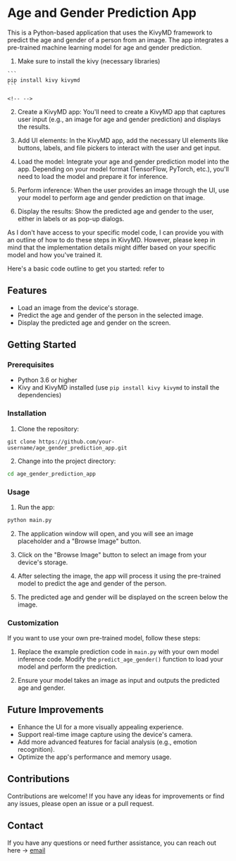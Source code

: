 # Age and Gender Prediction App

This is a Python-based application that uses the KivyMD framework to predict the age and gender of a person from an image. The app integrates a pre-trained machine learning model for age and gender prediction.

1.   Make sure to install the kivy (necessary libraries)

    ```         
    pip install kivy kivymd
    ```

```{=html}
<!-- -->
```
2.  Create a KivyMD app: You'll need to create a KivyMD app that captures user input (e.g., an image for age and gender prediction) and displays the results.

3.  Add UI elements: In the KivyMD app, add the necessary UI elements like buttons, labels, and file pickers to interact with the user and get input.

4.  Load the model: Integrate your age and gender prediction model into the app. Depending on your model format (TensorFlow, PyTorch, etc.), you'll need to load the model and prepare it for inference.

5.  Perform inference: When the user provides an image through the UI, use your model to perform age and gender prediction on that image.

6.  Display the results: Show the predicted age and gender to the user, either in labels or as pop-up dialogs.

As I don't have access to your specific model code, I can provide you with an outline of how to do these steps in KivyMD. However, please keep in mind that the implementation details might differ based on your specific model and how you've trained it.

Here's a basic code outline to get you started: refer to

## Features

-   Load an image from the device's storage.
-   Predict the age and gender of the person in the selected image.
-   Display the predicted age and gender on the screen.

## Getting Started

### Prerequisites

-   Python 3.6 or higher
-   Kivy and KivyMD installed (use `pip install kivy kivymd` to install the dependencies)

### Installation

1.  Clone the repository:

``` git
git clone https://github.com/your-username/age_gender_prediction_app.git
```

2.  Change into the project directory:

``` bash
cd age_gender_prediction_app
```

### Usage

1.  Run the app:

``` bash
python main.py
```

2.  The application window will open, and you will see an image placeholder and a "Browse Image" button.

3.  Click on the "Browse Image" button to select an image from your device's storage.

4.  After selecting the image, the app will process it using the pre-trained model to predict the age and gender of the person.

5.  The predicted age and gender will be displayed on the screen below the image.

### Customization

If you want to use your own pre-trained model, follow these steps:

1.  Replace the example prediction code in `main.py` with your own model inference code. Modify the `predict_age_gender()` function to load your model and perform the prediction.

2.  Ensure your model takes an image as input and outputs the predicted age and gender.

## Future Improvements

-   Enhance the UI for a more visually appealing experience.
-   Support real-time image capture using the device's camera.
-   Add more advanced features for facial analysis (e.g., emotion recognition).
-   Optimize the app's performance and memory usage.

## Contributions

Contributions are welcome! If you have any ideas for improvements or find any issues, please open an issue or a pull request.

## Contact

If you have any questions or need further assistance, you can reach out here -\> [email](diditmfundo@gmailcom)